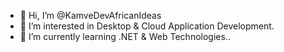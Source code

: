 - 👋 Hi, I’m @KamveDevAfricanIdeas
- 👀 I’m interested in Desktop & Cloud Application Development.
- 🌱 I’m currently learning  .NET & Web Technologies..

<!---
- ⚡ Fun fact: ...
KamveDevAfricanIdeas/KamveDevAfricanIdeas is a ✨ special ✨ repository because its `README.md` (this file) appears on your GitHub profile.
You can click the Preview link to take a look at your changes.
--->
